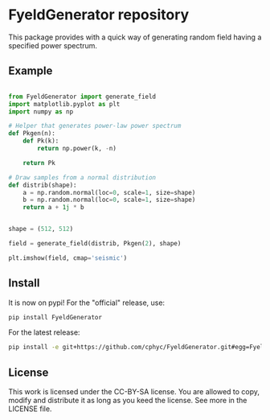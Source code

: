 FyeldGenerator repository
=========================

This package provides with a quick way of generating random field having a specified power spectrum.


Example
-------

```python

from FyeldGenerator import generate_field
import matplotlib.pyplot as plt
import numpy as np

# Helper that generates power-law power spectrum
def Pkgen(n):
    def Pk(k):
        return np.power(k, -n)

    return Pk

# Draw samples from a normal distribution
def distrib(shape):
    a = np.random.normal(loc=0, scale=1, size=shape)
    b = np.random.normal(loc=0, scale=1, size=shape)
    return a + 1j * b


shape = (512, 512)

field = generate_field(distrib, Pkgen(2), shape)

plt.imshow(field, cmap='seismic')

```

Install
-------
It is now on pypi!
For the "official" release, use:
```bash
pip install FyeldGenerator
```

For the latest release:
```bash
pip install -e git+https://github.com/cphyc/FyeldGenerator.git#egg=FyeldGenerator
```

License
-------
This work is licensed under the CC-BY-SA license. You are allowed to copy, modify and distribute it as long as you keed the license. See more in the LICENSE file.
